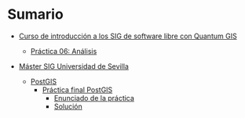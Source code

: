 # Sumario

* [Curso de introducción a los SIG de software libre con Quantum GIS](Curso-Intro_GIS_QGIS/README.md)
  <!-- * [Práctica 01: Sistemas de coordenadas](Curso-Intro_GIS_QGIS/prac01/main.md) -->
  <!-- * [Práctica 02: Edición de información vectorial](Curso-Intro_GIS_QGIS/prac02/main.md) -->
  <!-- <\!-- * [Práctica 3: Selecciones](Curso-Intro_GIS_QGIS/prac03/main.md) -\-> -->
  <!-- * [Práctica 03: Representación y semiología cartográfica](Curso-Intro_GIS_QGIS/prac04/main.md) -->
  <!-- * [Práctica 05: Servicios interoperables](Curso-Intro_GIS_QGIS/prac05/main.md) -->
  * [Práctica 06: Análisis](Curso-Intro_GIS_QGIS/Unidad_06-Analisis/main.md)

* [Máster SIG Universidad de Sevilla](Master_GIS_US/README.md)
  * [PostGIS](Master_GIS_US/PostGIS/README.md)
    * [Práctica final PostGIS](Master_GIS_US/PostGIS/900-Practica_final/README.md)
      * [Enunciado de la práctica](Master_GIS_US/PostGIS/900-Practica_final/00-Enunciado/00-Enunciado.md)
	  * [Solución](Master_GIS_US/PostGIS/900-Practica_final/01-Solucion/01-Solucion.md)
